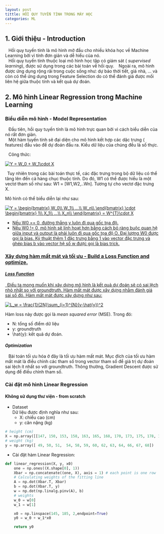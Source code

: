 ```yaml
---
layout: post
tittle: HỒI QUY TUYẾN TÍNH TRONG MÁY HỌC
categories: ML
---
```


## 1. Giới thiệu - Introduction
&ensp; Hồi quy tuyến tính là mô hình mở đầu cho nhiều khóa học về Machine Learning bởi vì tính đơn giản và dễ hiểu của nó.  
&ensp; Hồi quy tuyến tính thuộc loại mô hình học tập có giám sát ( *supervised learning*), được sử dụng trong các bài toán về hồi quy.
&ensp; Ngoài ra, mô hình được ứng dụng rộng rãi trong cuộc sống như: dự báo thời tiết, giá nhà, ... và còn có thể ứng dụng trong Feature Selection do có thể đánh giá được mối liên hệ giữa thuộc tính và kết quả dự đoán.

## 2. Mô hình Linear Regression trong Machine Learning

### Biểu diễn mô hình - Model Representation
&ensp; Đầu tiên, hồi quy tuyến tính là mô hình trực quan bởi vì cách biểu diễn của nó rất đơn giản.  
&ensp; Một hàm tuyến tính sẽ đại diện cho mô hình kết hợp các dặc trưng ( features) đầu vào để dự đoán đầu ra. Kiểu dữ liệu của chúng đều là số thực. 

&ensp; Công thức:

<a href="https://www.codecogs.com/eqnedit.php?latex=\inline&space;Y&space;=&space;W_0&space;&plus;&space;W_1\cdot&space;X" target="_blank"><img src="https://latex.codecogs.com/gif.latex?\inline&space;Y&space;=&space;W_0&space;&plus;&space;W_1\cdot&space;X" title="Y = W_0 + W_1\cdot X" /></a>

&ensp;Tuy nhiên trong các bài toán thực tế, các đặc trưng trong bộ dữ liệu có thể tăng lên đến cả hàng chục thuộc tính. Do đó, W1 có thể được hiểu là một vectơ tham số như sau: W1 = [W1,W2,..Wn]. Tương tự cho vectơ đặc trưng X.

Mô hình có thể biểu diễn lại như sau:  

<a href="https://www.codecogs.com/eqnedit.php?latex=\inline&space;Y&space;=&space;\begin{bmatrix}&space;W_0\\&space;W_1\\&space;...\\&space;W_n\\&space;\end{bmatrix}&space;\cdot&space;\begin{bmatrix}&space;1\\&space;X_1\\&space;...\\&space;X_n\\&space;\end{bmatrix}&space;=&space;W^{T}\cdot&space;X" target="_blank"><img src="https://latex.codecogs.com/gif.latex?\inline&space;Y&space;=&space;\begin{bmatrix}&space;W_0\\&space;W_1\\&space;...\\&space;W_n\\&space;\end{bmatrix}&space;\cdot&space;\begin{bmatrix}&space;1\\&space;X_1\\&space;...\\&space;X_n\\&space;\end{bmatrix}&space;=&space;W^{T}\cdot&space;X" title="Y = \begin{bmatrix} W_0\\ W_1\\ ...\\ W_n\\ \end{bmatrix} \cdot \begin{bmatrix} 1\\ X_1\\ ...\\ X_n\\ \end{bmatrix} = W^{T}\cdot X" />

* Nếu W0 == 0, đường thẳng y luôn đi qua gốc tọa độ.
* Nếu W0 != 0, mô hình sẽ linh hoạt hơn bằng cách bỏ ràng buộc quan hệ giữa input và output là phải luôn đi qua gốc tọa độ O. Đại lượng W0 được gọi là bias.
Kỹ thuật thêm 1 đặc trưng bằng 1 vào vector đặc trưng và ghép bias b vào vector hệ số w được gọi là bias trick. 

### Xây dựng hàm mất mát và tối ưu - Build a Loss Function and optimize.
#### *Loss Function*

&ensp;Điều ta mong muốn khi xây dựng mô hình là kết quả dự đoán sẽ có sai lệch nhỏ nhất so với groundtruth. Hàm mất mát được xây dựng nhằm đánh giá sai số đó. Hàm mất mát được xây dựng như sau:  

<a href="https://www.codecogs.com/eqnedit.php?latex=\inline&space;L_w&space;=&space;\frac{1}{2N}\sum_{i=1}^{N}(y-\hat{y})^2" target="_blank"><img src="https://latex.codecogs.com/gif.latex?\inline&space;L_w&space;=&space;\frac{1}{2N}\sum_{i=1}^{N}(y-\hat{y})^2" title="L_w = \frac{1}{2N}\sum_{i=1}^{N}(y-\hat{y})^2" /></a>

Hàm loss này được gọi là *mean squared error* (MSE). Trong đó:
* N: tổng số điểm dữ liệu
* y: groundtruth
* \hat{y}: kết quả dự đoán.
#### *Optimization*

&ensp; Bài toán tối ưu hóa ở đây là tối ưu hàm mất mát. Mục đích của tối ưu hàm mất mát là điều chỉnh các tham số trong vector tham số để giá trị dự đoán sai lệch ít nhất so với groundtruth. Thông thường, Gradient Descent được sử dụng để điều chỉnh tham số.


### Cài đặt mô hình Linear Regression
#### Không sử dụng thư viện - from scratch

* Dataset  
Dữ liệu được định nghĩa như sau:  
    * X: chiều cao (cm)  
    * y: cân nặng (kg)

```python
# height (cm)
X = np.array([[147, 150, 153, 158, 163, 165, 168, 170, 173, 175, 178, 180, 183]]).T # each row is a point 
# weight (kg)
y = np.array([ 49, 50, 51,  54, 58, 59, 60, 62, 63, 64, 66, 67, 68])
```
* Cài đặt hàm Linear Regression:

```python
def linear_regression(X, y, x0)
    one = np.ones((X.shape[0], 1))
    Xbar = np.concatenate((one, X), axis = 1) # each point is one row 
    # Calculating weights of the fitting line 
    A = np.dot(Xbar.T, Xbar)
    b = np.dot(Xbar.T, y)
    w = np.dot(np.linalg.pinv(A), b)
    # weights
    w_0 = w[0]
    w_1 = w[1]

    x0 = np.linspace(145, 185, 2,endpoint=True)
    y0 = w_0 + w_1*x0

    return y0
```
